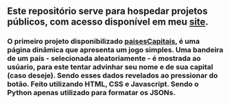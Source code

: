## Este repositório serve para hospedar projetos públicos, com acesso disponível em meu [site](https://guilhermegiusti.com/dev/).
### O primeiro projeto disponibilizado [paisesCapitais](/jogos/paisesCapitais/), é uma página dinâmica que apresenta um jogo simples. Uma bandeira de um país - selecionada aleatoriamente - é mostrada ao usúario, para este tentar advinhar seu nome e de sua capital (caso deseje). Sendo esses dados revelados ao pressionar do botão. Feito utilizando HTML, CSS e Javascript. Sendo o Python apenas utilizado para formatar os JSONs.
